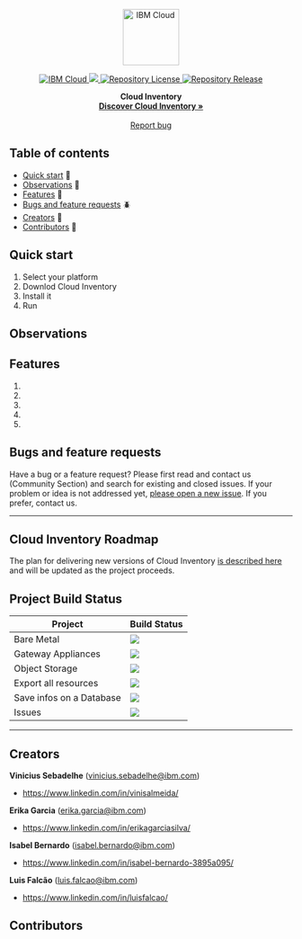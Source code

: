 <p align="center">
    <a href="https://cloud.ibm.com">
        <img src="https://my1.digitalexperience.ibm.com/8304c341-f896-4e04-add0-0a9ae02473ba/dxdam/2d/2d559197-6763-4e47-a2cb-8f54c449ff26/ibm-cloud.svg" height="100" alt="IBM Cloud">
    </a>
</p>

<p align="center">
   <a href="https://cloud.ibm.com">
      <img src="https://img.shields.io/badge/IBM%20Cloud-powered-blue.svg" alt="IBM Cloud">
   </a>
   <a href="https://github.com/IBM/cloud-inventory">
      <img src="https://img.shields.io/badge/platform-javascript-lightgrey.svg?style=flat%22%20alt=%22platform">
   </a>
   <a href="https://github.com/IBM/cloud-inventory/blob/main/LICENSE">
      <img src="https://img.shields.io/github/license/ibm/cloud-inventory" alt="Repository License">
   </a>
   <a href="https://github.com/IBM/cloud-inventory/releases">
      <img src="https://img.shields.io/github/v/release/ibm/cloud-inventory?include_prereleases" alt="Repository Release">
   </a>
</p>
<p></p>
<p align="center">
  <b>Cloud Inventory</b>
  <br>
  <a href="http://cloudinventory.cloud"><strong>Discover Cloud Inventory »</strong></a>
  <br>
  <br>
  <a href="https://github.com/IBM/cloud-inventory/issues/new" target="_blank">Report bug</a>
</p>


## Table of contents

- [Quick start](#quick-start) :seedling:
- [Observations](#observations) :hammer:
- [Features](#features) :gift:
- [Bugs and feature requests](#bugs-and-feature-requests) :beetle:
- [Creators](#creators) :space_invader:
- [Contributors](#contributors) :raised_hands:


## Quick start
1. Select your platform
2. Downlod Cloud Inventory
3. Install it
4. Run

## Observations

## Features

1. 
2. 
3.
4.
5. 



## Bugs and feature requests

Have a bug or a feature request? Please first read and contact us (Community Section) and search for existing and closed issues. If your problem or idea is not addressed yet, [please open a new issue](https://github.com/IBM/cloud-inventory/issues/new). If you prefer, contact us.

---

## Cloud Inventory Roadmap

The plan for delivering new versions of Cloud Inventory [is described here](/doc/cloudinventory-v2.md) and will be updated as the project proceeds.

## Project Build Status

Project|Build Status
---|---
Bare Metal|![](https://img.shields.io/badge/status-ready-brightgreen)
Gateway Appliances|![](https://img.shields.io/badge/status-ready-brightgreen)
Object Storage|![](https://img.shields.io/badge/status-under%20development-purple)
Export all resources|![](https://img.shields.io/badge/status-under%20development-purple)
Save infos on a Database|![](https://img.shields.io/badge/status-under%20development-purple)
Issues|![](https://img.shields.io/badge/issues-1-red)
---

## Creators
**Vinicius Sebadelhe** (vinicius.sebadelhe@ibm.com)
- <https://www.linkedin.com/in/vinisalmeida/>

**Erika Garcia** (erika.garcia@ibm.com)
- <https://www.linkedin.com/in/erikagarciasilva/>

**Isabel Bernardo** (isabel.bernardo@ibm.com)
- <https://www.linkedin.com/in/isabel-bernardo-3895a095/>

**Luis Falcão** (luis.falcao@ibm.com)
- <https://www.linkedin.com/in/luisfalcao/>

## Contributors

